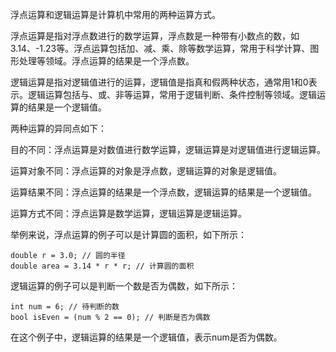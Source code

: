 浮点运算和逻辑运算是计算机中常用的两种运算方式。

浮点运算是指对浮点数进行的数学运算，浮点数是一种带有小数点的数，如3.14、-1.23等。浮点运算包括加、减、乘、除等数学运算，常用于科学计算、图形处理等领域。浮点运算的结果是一个浮点数。

逻辑运算是指对逻辑值进行的运算，逻辑值是指真和假两种状态，通常用1和0表示。逻辑运算包括与、或、非等运算，常用于逻辑判断、条件控制等领域。逻辑运算的结果是一个逻辑值。

两种运算的异同点如下：

目的不同：浮点运算是对数值进行数学运算，逻辑运算是对逻辑值进行逻辑运算。

运算对象不同：浮点运算的对象是浮点数，逻辑运算的对象是逻辑值。

运算结果不同：浮点运算的结果是一个浮点数，逻辑运算的结果是一个逻辑值。

运算方式不同：浮点运算是数学运算，逻辑运算是逻辑运算。

举例来说，浮点运算的例子可以是计算圆的面积，如下所示：

    double r = 3.0; // 圆的半径
    double area = 3.14 * r * r; // 计算圆的面积

逻辑运算的例子可以是判断一个数是否为偶数，如下所示：

    int num = 6; // 待判断的数
    bool isEven = (num % 2 == 0); // 判断是否为偶数

在这个例子中，逻辑运算的结果是一个逻辑值，表示num是否为偶数。